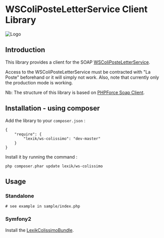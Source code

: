 WSColiPosteLetterService Client Library
=======================================

![Logo](http://www.weled.fr/logo/logo-colissimo.svg)

## Introduction

This library provides a client for the SOAP 
[WSColiPosteLetterService](https://www.coliposte.fr/pro/docs/docutheque/divers/socolissimo/integrationwsshipping.pdf).

Access to the WSColiPosteLetterService must be contracted with "La Poste" beforehand or 
it will simply not work. Also, note that currently only the production mode is working.

Nb: The structure of this library is based on 
[PHPForce Soap Client](https://github.com/phpforce/soap-client).

## Installation - using composer

Add the library to your `composer.json` :

```
{
    "require": {
        "lexik/ws-colissimo": "dev-master"
    }
}
```
Install it by running the command :

```
php composer.phar update lexik/ws-colissimo
```

## Usage

### Standalone

```
# see example in sample/index.php
```

### Symfony2

Install the [LexikColissimoBundle](https://github.com/lexik/LexikColissimoBundle).
